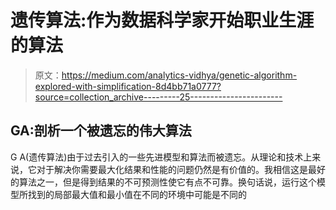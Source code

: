 # 遗传算法:作为数据科学家开始职业生涯的算法

> 原文：<https://medium.com/analytics-vidhya/genetic-algorithm-explored-with-simplification-8d4bb71a0777?source=collection_archive---------25----------------------->

## GA:剖析一个被遗忘的伟大算法

G A(遗传算法)由于过去引入的一些先进模型和算法而被遗忘。从理论和技术上来说，它对于解决你需要最大化结果和性能的问题仍然是有价值的。我相信这是最好的算法之一，但是得到结果的不可预测性使它有点不可靠。换句话说，运行这个模型所找到的局部最大值和最小值在不同的环境中可能是不同的